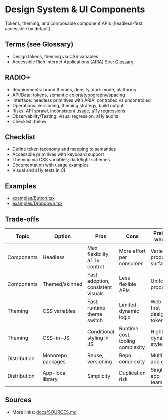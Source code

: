 # Design System & UI Components

Tokens, theming, and composable component APIs (headless-first, accessible by default).

## Terms (see Glossary)
- Design tokens, theming via CSS variables
- Accessible Rich Internet Applications (ARIA)
See: [Glossary](../../docs/GLOSSARY.md)

## RADIO+
- Requirements: brand themes, density, dark mode, platforms
- API/Data: tokens, semantic colors/typography/spacing
- Interface: headless primitives with ARIA, controlled vs uncontrolled
- Operations: versioning, theming strategy, build output
- Risks: API sprawl, inconsistent usage, a11y regressions
- Observability/Testing: visual regression, a11y audits
- Checklist: below

## Checklist
- Define token taxonomy and mapping to semantics
- Accessible primitives with keyboard support
- Theming via CSS variables; dark/light schemes
- Documentation with usage examples
- Visual and a11y tests in CI

## Examples
- [examples/Button.tsx](./examples/Button.tsx)
- [examples/Dropdown.tsx](./examples/Dropdown.tsx)

## Trade-offs

| Topic          | Option             | Pros                                | Cons                             | Prefer when |
|----------------|--------------------|-------------------------------------|----------------------------------|-------------|
| Components     | Headless           | Max flexibility, a11y control       | More effort per consumer         | Varied product surfaces |
| Components     | Themed/skinned     | Fast adoption, consistent visuals   | Less flexible APIs               | Uniform product |
| Theming        | CSS variables      | Fast, runtime theme switch          | Limited dynamic logic            | Web-first design tokens |
| Theming        | CSS-in-JS          | Conditional styling in JS           | Runtime cost, tooling complexity | Highly dynamic styles |
| Distribution   | Monorepo packages  | Reuse, versioning                   | Repo complexity                  | Multi-app org |
| Distribution   | App-local library  | Simplicity                          | Duplication risk                 | Single app team |

## Sources
- More links: [docs/SOURCES.md](../../docs/SOURCES.md)
